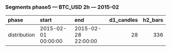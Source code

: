 ### Segments phase5 — BTC_USD 2h — 2015-02

| phase        | start               | end                 |   d1_candles |   h2_bars |
|:-------------|:--------------------|:--------------------|-------------:|----------:|
| distribution | 2015-02-01 00:00:00 | 2015-02-28 22:00:00 |           28 |       336 |